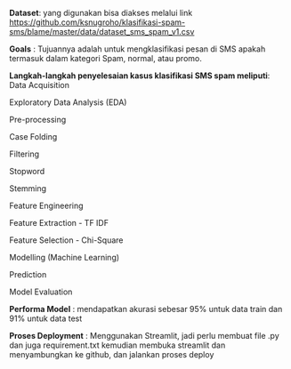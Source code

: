 **Dataset**:  yang digunakan bisa diakses melalui link https://github.com/ksnugroho/klasifikasi-spam-sms/blame/master/data/dataset_sms_spam_v1.csv  


**Goals** : Tujuannya adalah untuk mengklasifikasi pesan di SMS apakah termasuk dalam kategori Spam, normal, atau promo. 


**Langkah-langkah penyelesaian kasus klasifikasi SMS spam meliputi**:  
Data Acquisition

Exploratory Data Analysis (EDA)

Pre-processing

Case Folding

Filtering

Stopword

Stemming

Feature Engineering

Feature Extraction - TF IDF

Feature Selection - Chi-Square

Modelling (Machine Learning)

Prediction

Model Evaluation 


**Performa Model** : mendapatkan akurasi sebesar 95% untuk data train dan 91% untuk data test  


**Proses Deployment** : Menggunakan Streamlit, jadi perlu membuat file .py dan juga requirement.txt kemudian membuka streamlit dan menyambungkan ke github, dan jalankan proses deploy
